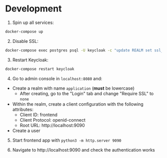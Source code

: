 # Development

1. Spin up all services:

```sh
docker-compose up
```

2. Disable SSL:

```sh
docker-compose exec postgres psql -U keycloak -c "update REALM set ssl_required = 'NONE'"
```

3. Restart Keycloak:

```sh
docker-compose restart keycloak
```

4. Go to admin console in `localhost:8080` and:
  * Create a realm with name `application` (**must** be lowercase)
    * After creating, go to the "Login" tab and change "Require SSL" to `none`
  * Within the realm, create a client configuration with the following attributes:
    * Client ID: frontend
    * Client Protocol: openid-connect
    * Root URL: http://localhost:9090
  * Create a user

5. Start frontend app with `python3 -m http.server 9090`

7. Navigate to http://localhost:9090 and check the authentication works
